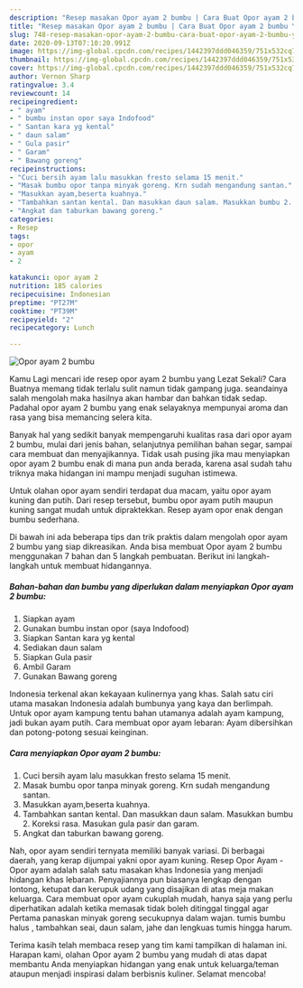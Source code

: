 ```yaml
---
description: "Resep masakan Opor ayam 2 bumbu | Cara Buat Opor ayam 2 bumbu Yang Enak dan Simpel"
title: "Resep masakan Opor ayam 2 bumbu | Cara Buat Opor ayam 2 bumbu Yang Enak dan Simpel"
slug: 748-resep-masakan-opor-ayam-2-bumbu-cara-buat-opor-ayam-2-bumbu-yang-enak-dan-simpel
date: 2020-09-13T07:10:20.991Z
image: https://img-global.cpcdn.com/recipes/1442397ddd046359/751x532cq70/opor-ayam-2-bumbu-foto-resep-utama.jpg
thumbnail: https://img-global.cpcdn.com/recipes/1442397ddd046359/751x532cq70/opor-ayam-2-bumbu-foto-resep-utama.jpg
cover: https://img-global.cpcdn.com/recipes/1442397ddd046359/751x532cq70/opor-ayam-2-bumbu-foto-resep-utama.jpg
author: Vernon Sharp
ratingvalue: 3.4
reviewcount: 14
recipeingredient:
- " ayam"
- " bumbu instan opor saya Indofood"
- " Santan kara yg kental"
- " daun salam"
- " Gula pasir"
- " Garam"
- " Bawang goreng"
recipeinstructions:
- "Cuci bersih ayam lalu masukkan fresto selama 15 menit."
- "Masak bumbu opor tanpa minyak goreng. Krn sudah mengandung santan."
- "Masukkan ayam,beserta kuahnya."
- "Tambahkan santan kental. Dan masukkan daun salam. Masukkan bumbu 2. Koreksi rasa. Masukan gula pasir dan garam."
- "Angkat dan taburkan bawang goreng."
categories:
- Resep
tags:
- opor
- ayam
- 2

katakunci: opor ayam 2 
nutrition: 185 calories
recipecuisine: Indonesian
preptime: "PT27M"
cooktime: "PT39M"
recipeyield: "2"
recipecategory: Lunch

---
```



![Opor ayam 2 bumbu](https://img-global.cpcdn.com/recipes/1442397ddd046359/751x532cq70/opor-ayam-2-bumbu-foto-resep-utama.jpg)

Kamu Lagi mencari ide resep opor ayam 2 bumbu yang Lezat Sekali? Cara Buatnya memang tidak terlalu sulit namun tidak gampang juga. seandainya salah mengolah maka hasilnya akan hambar dan bahkan tidak sedap. Padahal opor ayam 2 bumbu yang enak selayaknya mempunyai aroma dan rasa yang bisa memancing selera kita.

Banyak hal yang sedikit banyak mempengaruhi kualitas rasa dari opor ayam 2 bumbu, mulai dari jenis bahan, selanjutnya pemilihan bahan segar, sampai cara membuat dan menyajikannya. Tidak usah pusing jika mau menyiapkan opor ayam 2 bumbu enak di mana pun anda berada, karena asal sudah tahu triknya maka hidangan ini mampu menjadi suguhan istimewa.

Untuk olahan opor ayam sendiri terdapat dua macam, yaitu opor ayam kuning dan putih. Dari resep tersebut, bumbu opor ayam putih maupun kuning sangat mudah untuk dipraktekkan. Resep ayam opor enak dengan bumbu sederhana.


Di bawah ini ada beberapa tips dan trik praktis dalam mengolah opor ayam 2 bumbu yang siap dikreasikan. Anda bisa membuat Opor ayam 2 bumbu menggunakan 7 bahan dan 5 langkah pembuatan. Berikut ini langkah-langkah untuk membuat hidangannya.

<!--inarticleads1-->

##### Bahan-bahan dan bumbu yang diperlukan dalam menyiapkan Opor ayam 2 bumbu:

1. Siapkan  ayam
1. Gunakan  bumbu instan opor (saya Indofood)
1. Siapkan  Santan kara yg kental
1. Sediakan  daun salam
1. Siapkan  Gula pasir
1. Ambil  Garam
1. Gunakan  Bawang goreng


Indonesia terkenal akan kekayaan kulinernya yang khas. Salah satu ciri utama masakan Indonesia adalah bumbunya yang kaya dan berlimpah. Untuk opor ayam kampung tentu bahan utamanya adalah ayam kampung, jadi bukan ayam putih. Cara membuat opor ayam lebaran: Ayam dibersihkan dan potong-potong sesuai keinginan. 

<!--inarticleads2-->

##### Cara menyiapkan Opor ayam 2 bumbu:

1. Cuci bersih ayam lalu masukkan fresto selama 15 menit.
1. Masak bumbu opor tanpa minyak goreng. Krn sudah mengandung santan.
1. Masukkan ayam,beserta kuahnya.
1. Tambahkan santan kental. Dan masukkan daun salam. Masukkan bumbu 2. Koreksi rasa. Masukan gula pasir dan garam.
1. Angkat dan taburkan bawang goreng.


Nah, opor ayam sendiri ternyata memiliki banyak variasi. Di berbagai daerah, yang kerap dijumpai yakni opor ayam kuning. Resep Opor Ayam - Opor ayam adalah salah satu masakan khas Indonesia yang menjadi hidangan khas lebaran. Penyajiannya pun biasanya lengkap dengan lontong, ketupat dan kerupuk udang yang disajikan di atas meja makan keluarga. Cara membuat opor ayam cukuplah mudah, hanya saja yang perlu diperhatikan adalah ketika memasak tidak boleh ditinggal tinggal agar Pertama panaskan minyak goreng secukupnya dalam wajan. tumis bumbu halus , tambahkan seai, daun salam, jahe dan lengkuas tumis hingga harum. 

Terima kasih telah membaca resep yang tim kami tampilkan di halaman ini. Harapan kami, olahan Opor ayam 2 bumbu yang mudah di atas dapat membantu Anda menyiapkan hidangan yang enak untuk keluarga/teman ataupun menjadi inspirasi dalam berbisnis kuliner. Selamat mencoba!

